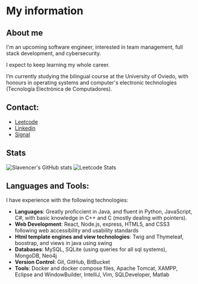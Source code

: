 # My information

## About me

I'm an upcoming software engineer, interested in team management, full stack development, and cybersecurity.

I expect to keep learning my whole career.

I’m currently studying the bilingual course at the University of Oviedo, with honours in operating systems and computer's electronic technologies (Tecnología Electrónica de Computadores).

## Contact:

- [Leetcode](https://www.leetcode.com/slavencer)
- [Linkedin](https://www.linkedin.com/in/javiercarrascoarango)
- [Signal](https://signal.me/#eu/-gnbaFEXeBNhNFGqMfudDoDDlm3wNsL8Lp9-wxskdujg7n359tNPd4hCf2Tyb5wC)

## Stats

![Slavencer's GitHub stats](https://github-readme-stats.vercel.app/api?username=Slavencer&show_icons=true&theme=aura) ![Leetcode Stats](https://leetcard.jacoblin.cool/slavencer)

## Languages and Tools:

I have experience with the following technologies:

- **Languages**: Greatly proficcient in Java, and fluent in Python, JavaScript, C#, with basic knowledge in C++ and C (mostly dealing with pointers).
- **Web Development**: React, Node.js, express, HTML5, and CSS3 following web accessibility and usability standards
- **Html template engines and view technologies**: Twig and Thymeleaf, boostrap, and views in java using swing
- **Databases**: MySQL, SQLite (using queries for all sql systems), MongoDB, Neo4j
- **Version Control**: Git, GitHub, BitBucket
- **Tools**: Docker and docker compose files, Apache Tomcat, XAMPP, Eclipse and WindowBuilder, IntelliJ, Vim, SQLDeveloper, Matlab

